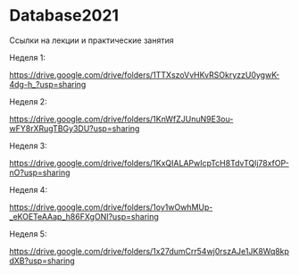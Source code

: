 # Database2021
Ссылки на лекции и практические занятия


Неделя 1:

https://drive.google.com/drive/folders/1TTXszoVvHKvRSOkryzzU0ygwK-4dg-h_?usp=sharing

Неделя 2:

https://drive.google.com/drive/folders/1KnWfZJUnuN9E3ou-wFY8rXRugTBGy3DU?usp=sharing

Неделя 3:

https://drive.google.com/drive/folders/1KxQIALAPwIcpTcH8TdvTQlj78xfOP-nO?usp=sharing

Неделя 4:

https://drive.google.com/drive/folders/1oy1wOwhMUp-_eKOETeAAap_h86FXgONI?usp=sharing

Неделя 5:

https://drive.google.com/drive/folders/1x27dumCrr54wj0rszAJe1JK8Wq8kpdXB?usp=sharing
